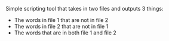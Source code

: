 Simple scripting tool that takes in two files and outputs 3 things:
 - The words in file 1 that are not in file 2
 - The words in file 2 that are not in file 1
 - The words that are in both file 1 and file 2